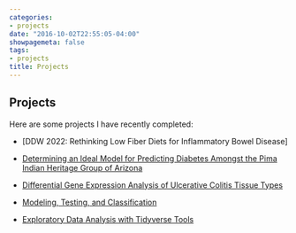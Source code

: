 ```yaml
---
categories:
- projects
date: "2016-10-02T22:55:05-04:00"
showpagemeta: false
tags:
- projects
title: Projects
---
```

## Projects 

Here are some projects I have recently completed:

- [DDW 2022: Rethinking Low Fiber Diets for Inflammatory Bowel Disease]

- [Determining an Ideal Model for Predicting Diabetes Amongst the Pima Indian Heritage Group of Arizona](/project4.pdf)

- [Differential Gene Expression Analysis of Ulcerative Colitis Tissue Types](/project12345.pdf)

- [Modeling, Testing, and Classification](/project2/)

- [Exploratory Data Analysis with Tidyverse Tools](/project1/)



